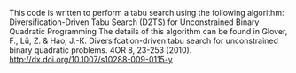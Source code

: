 This code is written to perform a tabu search using the following algorithm:
Diversification-Driven Tabu Search (D2TS) for Unconstrained Binary Quadratic Programming
The details of this algorithm can be found in
 Glover, F., Lü, Z. & Hao, J.-K. Diversifcation-driven tabu search for unconstrained binary quadratic problems. 4OR 8, 23-253 (2010). http://dx.doi.org/10.1007/s10288-009-0115-y
 